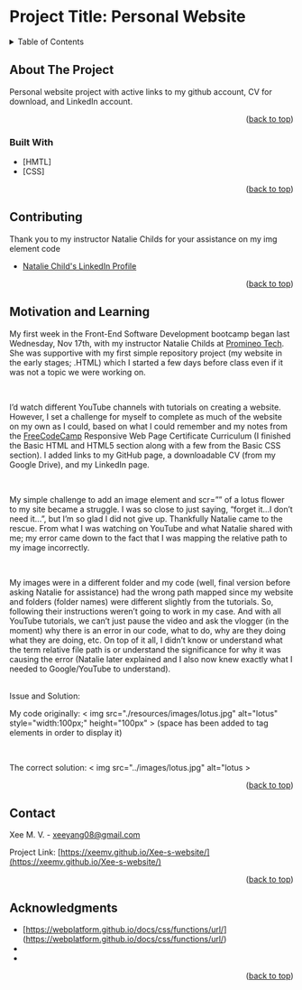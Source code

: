 <!--# Xee-s-website
First website created w/ vs code
 What was your motivation?
    Why did you build this project?
    What problem does it solve?
    What did you learn?
    What makes your project stand out? If your project has a lot of features, consider adding a "Features" section and listing them here.


This is the name of the project. It describes the whole project in one sentence, and helps people understand what the main goal and aim of the project is.
Write a Description

Your description is an extremely important aspect of your project. A well-crafted description allows you to show off your work to other developers as well as potential employers.

This is an important component of your project that many new developers often overlook.-->


<div id="top"></div>
<!--
*** Thanks for checking out the Best-README-Template. If you have a suggestion
*** that would make this better, please fork the repo and create a pull request
*** or simply open an issue with the tag "enhancement".
*** Don't forget to give the project a star!
*** Thanks again! Now go create something AMAZING! :D
-->



<!-- PROJECT SHIELDS -->
<!--
*** I'm using markdown "reference style" links for readability.
*** Reference links are enclosed in brackets [ ] instead of parentheses ( ).
*** See the bottom of this document for the declaration of the reference variables
*** for contributors-url, forks-url, etc. This is an optional, concise syntax you may use.
*** https://www.markdownguide.org/basic-syntax/#reference-style-links
[![Contributors][contributors-shield]][contributors-url]
[![Forks][forks-shield]][forks-url]
[![Stargazers][stars-shield]][stars-url]
[![Issues][issues-shield]][issues-url]
[![MIT License][license-shield]][license-url]
[![LinkedIn][linkedin-shield]][linkedin-url]
-->


<!-- PROJECT LOGO
<br />
<div align="center">
  <a href="https://github.com/github_username/repo_name">
    <img src="images/logo.png" alt="Logo" width="80" height="80">
  </a>

<h3 align="center">project_title</h3>

  <p align="center">
    project_description
    <br />
    <a href="https://github.com/github_username/repo_name"><strong>Explore the docs »</strong></a>
    <br />
    <br />
    <a href="https://github.com/github_username/repo_name">View Demo</a>
    ·
    <a href="https://github.com/github_username/repo_name/issues">Report Bug</a>
    ·
    <a href="https://github.com/github_username/repo_name/issues">Request Feature</a>
  </p>
</div>
-->
# Project Title: Personal Website

<!-- TABLE OF CONTENTS -->
<details>
  <summary>Table of Contents</summary>
  <ol>
    <li>
      <a href="#about-the-project">About The Project</a>
      <ul>
        <li><a href="#built-with">Built With</a></li>
      </ul>
    </li>
   <!-- <li>
     <a href="#getting-started">Getting Started</a>
      <ul>-->
      <!--  <li><a href="#prerequisites">Prerequisites</a></li>
        <li><a href="#installation">Installation</a></li>
      </ul>
    </li>
    <li><a href="#usage">Usage</a></li>
    <li><a href="#roadmap">Roadmap</a></li>-->
    <li><a href="#contributing">Contributing</a></li>
    <!--<li><a href="#license">License</a></li>-->
    <li><a href="#Motivation and Learning">Motivation and Learning</a></li>
    <li><a href="#contact">Contact</a></li>
    <li><a href="#acknowledgments">Acknowledgments</a></li>
  </ol>
</details>



<!-- ABOUT THE PROJECT -->
## About The Project

Personal website project with active links to my github account, CV for download, and LinkedIn account.

<p align="right">(<a href="#top">back to top</a>)</p>



### Built With

* [HMTL]
* [CSS]
<p align="right">(<a href="#top">back to top</a>)</p>



<!-- GETTING STARTED
## Getting Started

This is an example of how you may give instructions on setting up your project locally.
To get a local copy up and running follow these simple example steps.

### Prerequisites

This is an example of how to list things you need to use the software and how to install them.
* npm
  ```sh
  npm install npm@latest -g
  ```
-->

<!--### Installation

1. Get a free API Key at [https://example.com](https://example.com)
2. Clone the repo
   ```sh
   git clone https://github.com/github_username/repo_name.git
   ```
3. Install NPM packages
   ```sh
   npm install
   ```
4. Enter your API in `config.js`
   ```js
   const API_KEY = 'ENTER YOUR API';
   ```

<p align="right">(<a href="#top">back to top</a>)</p>-->



<!-- USAGE EXAMPLES 
## Usage

Use this space to show useful examples of how a project can be used. Additional screenshots, code examples and demos work well in this space. You may also link to more resources.

_For more examples, please refer to the [Documentation](https://example.com)_

<p align="right">(<a href="#top">back to top</a>)</p>-->



<!-- ROADMAP
## Roadmap

- [] Feature 1
- [] Feature 2
- [] Feature 3
    - [] Nested Feature

See the [open issues](https://github.com/github_username/repo_name/issues) for a full list of proposed features (and known issues).

<p align="right">(<a href="#top">back to top</a>)</p>-->



<!--CONTRIBUTING-->
## Contributing

Thank you to my instructor Natalie Childs for your assistance on my img element code
- [Natalie Child's LinkedIn Profile](https://www.linkedin.com/in/natalie-childs-9757b663/)

<p align="right">(<a href="#top">back to top</a>)</p>



<!-- LICENSE
## License

Distributed under the MIT License. See `LICENSE.txt` for more information.

<p align="right">(<a href="#top">back to top</a>)</p>-->

## Motivation and Learning

<p>My first week in the Front-End Software Development bootcamp began last Wednesday, Nov 17th, with my instructor Natalie Childs at <a href="https://www.promineotech.com/">Promineo Tech</a>. She was supportive with my first simple repository project (my website in the early stages; .HTML) which I started a few days before class even if it was not a topic we were working on.
</p> 
<p>I’d watch different YouTube channels with tutorials on creating a website. However, I set a challenge for myself to complete as much of the website on my own as I could, based on what I could remember and my notes from the <a href="https://www.freecodecamp.org/">FreeCodeCamp</a> Responsive Web Page Certificate Curriculum (I finished the Basic HTML and HTML5 section along with a few from the Basic CSS section). I added links to my GitHub page, a downloadable CV (from my Google Drive), and my LinkedIn page. </p>
 
<p>My simple challenge to add an image element and scr=”” of a lotus flower to my site became a struggle. I was so close to just saying, “forget it...I don’t need it...”, but I’m so glad I did not give up. Thankfully Natalie came to the rescue. From what I was watching on YouTube and what Natalie shared with me; my error came down to the fact that I was mapping the relative path to my image incorrectly. </p>
 
<p>My images were in a different folder and my code (well, final version before asking Natalie for assistance) had the wrong path mapped since my website and folders (folder names) were different slightly from the tutorials. So, following their instructions weren’t going to work in my case. And with all YouTube tutorials, we can’t just pause the video and ask the vlogger (in the moment) why there is an error in our code, what to do, why are they doing what they are doing, etc. On top of it all, I didn’t know or understand what the term relative file path is or understand the significance for why it was causing the error (Natalie later explained and I also now knew exactly what I needed to Google/YouTube to understand). </p>

<br>
Issue and Solution:
<p></p>
<p></p>
<p>My code originally: < img src="./resources/images/lotus.jpg" alt="lotus" style="width:100px;" height="100px" > (space has been added to tag elements in order to display it)</p>
 
<p>The correct solution: < img src="../images/lotus.jpg" alt="lotus > </p>

<p align="right">(<a href="#top">back to top</a>)</p>

<!-- CONTACT -->
## Contact

Xee M. V. - xeeyang08@gmail.com

Project Link: [https://xeemv.github.io/Xee-s-website/](https://xeemv.github.io/Xee-s-website/)
<p align="right">(<a href="#top">back to top</a>)</p>

<!-- ACKNOWLEDGMENTS -->
## Acknowledgments

* [https://webplatform.github.io/docs/css/functions/url/] (https://webplatform.github.io/docs/css/functions/url/)
* []()
* []()

<p align="right">(<a href="#top">back to top</a>)</p>



<!-- MARKDOWN LINKS & IMAGES
https://www.markdownguide.org/basic-syntax/#reference-style-links 
[contributors-shield]: https://img.shields.io/github/contributors/github_username/repo_name.svg?style=for-the-badge
[contributors-url]: https://github.com/github_username/repo_name/graphs/contributors
[forks-shield]: https://img.shields.io/github/forks/github_username/repo_name.svg?style=for-the-badge
[forks-url]: https://github.com/github_username/repo_name/network/members
[stars-shield]: https://img.shields.io/github/stars/github_username/repo_name.svg?style=for-the-badge
[stars-url]: https://github.com/github_username/repo_name/stargazers
[issues-shield]: https://img.shields.io/github/issues/github_username/repo_name.svg?style=for-the-badge
[issues-url]: https://github.com/github_username/repo_name/issues
[license-shield]: https://img.shields.io/github/license/github_username/repo_name.svg?style=for-the-badge
[license-url]: https://github.com/github_username/repo_name/blob/master/LICENSE.txt
[linkedin-shield]: https://img.shields.io/badge/-LinkedIn-black.svg?style=for-the-badge&logo=linkedin&colorB=555
[linkedin-url]: https://linkedin.com/in/linkedin_username
[product-screenshot]: images/screenshot.png -->


